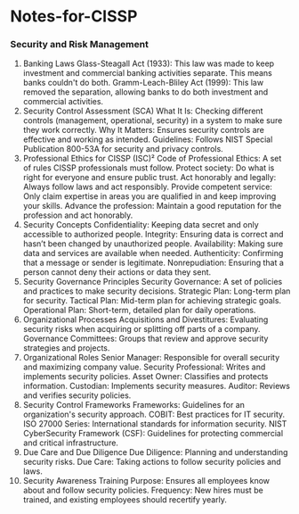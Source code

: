 # Notes-for-CISSP
### Security and Risk Management
1. Banking Laws
Glass-Steagall Act (1933): This law was made to keep investment and commercial banking activities separate. This means banks couldn't do both.
Gramm-Leach-Bliley Act (1999): This law removed the separation, allowing banks to do both investment and commercial activities.
2. Security Control Assessment (SCA)
What It Is: Checking different controls (management, operational, security) in a system to make sure they work correctly.
Why It Matters: Ensures security controls are effective and working as intended.
Guidelines: Follows NIST Special Publication 800-53A for security and privacy controls.
3. Professional Ethics for CISSP
(ISC)² Code of Professional Ethics: A set of rules CISSP professionals must follow.
Protect society: Do what is right for everyone and ensure public trust.
Act honorably and legally: Always follow laws and act responsibly.
Provide competent service: Only claim expertise in areas you are qualified in and keep improving your skills.
Advance the profession: Maintain a good reputation for the profession and act honorably.
4. Security Concepts
Confidentiality: Keeping data secret and only accessible to authorized people.
Integrity: Ensuring data is correct and hasn’t been changed by unauthorized people.
Availability: Making sure data and services are available when needed.
Authenticity: Confirming that a message or sender is legitimate.
Nonrepudiation: Ensuring that a person cannot deny their actions or data they sent.
5. Security Governance Principles
Security Governance: A set of policies and practices to make security decisions.
Strategic Plan: Long-term plan for security.
Tactical Plan: Mid-term plan for achieving strategic goals.
Operational Plan: Short-term, detailed plan for daily operations.
6. Organizational Processes
Acquisitions and Divestitures: Evaluating security risks when acquiring or splitting off parts of a company.
Governance Committees: Groups that review and approve security strategies and projects.
7. Organizational Roles
Senior Manager: Responsible for overall security and maximizing company value.
Security Professional: Writes and implements security policies.
Asset Owner: Classifies and protects information.
Custodian: Implements security measures.
Auditor: Reviews and verifies security policies.
8. Security Control Frameworks
Frameworks: Guidelines for an organization's security approach.
COBIT: Best practices for IT security.
ISO 27000 Series: International standards for information security.
NIST CyberSecurity Framework (CSF): Guidelines for protecting commercial and critical infrastructure.
9. Due Care and Due Diligence
Due Diligence: Planning and understanding security risks.
Due Care: Taking actions to follow security policies and laws.
10. Security Awareness Training
Purpose: Ensures all employees know about and follow security policies.
Frequency: New hires must be trained, and existing employees should recertify yearly.
